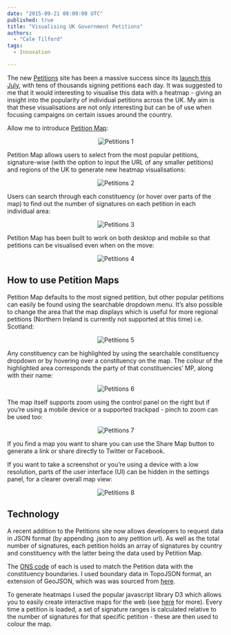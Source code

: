 ```yaml
---
date: "2015-09-21 08:00:00 UTC"
published: true
title: "Visualising UK Government Petitions"
authors:
  - "Cale Tilford"
tags:
  - Innovation

---
```


The new [Petitions](https://petition.parliament.uk) site has been a massive success since its [launch this July](/news/new-government-petitions-website-launched-developed-in-partnership-with-unboxed-consulting), with tens of thousands signing petitions each day. It was suggested to me that it would interesting to visualise this data with a heatmap - giving an insight into the popularity of individual petitions across the UK. My aim is that these visualisations are not only interesting but can be of use when focusing campaigns on certain issues around the country.

Allow me to introduce [Petition Map](http://petitionmap.unboxedconsulting.com/):

<p align="center"><img src="https://s3-eu-west-1.amazonaws.com/unboxed-web-image-uploader/5052a541-8578-4bea-92a9-fece50666330.png" alt="Petitions 1"></p>

Petition Map allows users to select from the most popular petitions, signature-wise (with the option to input the URL of any smaller petitions) and regions of the UK to generate new heatmap visualisations:

<p align="center"><img src="https://s3-eu-west-1.amazonaws.com/unboxed-web-image-uploader/1bcc970d-dc86-428b-b6a3-a44723a029fb.png" alt="Petitions 2"></p>


Users can search through each constituency (or hover over parts of the map) to find out the number of signatures on each petition in each individual area:

<p align="center"><img src="https://s3-eu-west-1.amazonaws.com/unboxed-web-image-uploader/d6d74a13-3e7c-4e41-b35f-eebff4476ebd.png" alt="Petitions 3"></p>

Petition Map has been built to work on both desktop and mobile so that petitions can be visualised even when on the move:

<p align="center"><img src="https://s3-eu-west-1.amazonaws.com/unboxed-web-image-uploader/339dabcc-5ce6-4f34-ab71-40898db75d7c.png" alt="Petitions 4"></p>


<h2>How to use Petition Maps</h2>
Petition Map defaults to the most signed petition, but other popular petitions can easily be found using the searchable dropdown menu. It’s also possible to change the area that the map displays which is useful for more regional petitions (Northern Ireland is currently not supported at this time) i.e. Scotland:

<p align="center"><img src="https://s3-eu-west-1.amazonaws.com/unboxed-web-image-uploader/a5ac4bc0-8f9c-45d3-9790-50802c39e003.png" alt="Petitions 5"></p>

Any constituency can be highlighted by using the searchable constituency dropdown or by hovering over a constituency on the map. The colour of the highlighted area
corresponds the party of that constituencies’ MP, along with their name:

<p align="center"><img src="https://s3-eu-west-1.amazonaws.com/unboxed-web-image-uploader/deff4d82-71a8-46c8-b2ef-fd3656902aa8.png" alt="Petitions 6"></p>

The map itself supports zoom using the control panel on the right but if you’re using a mobile device or a supported trackpad - pinch to zoom can be used too:

<p align="center"><img src="https://s3-eu-west-1.amazonaws.com/unboxed-web-image-uploader/832e10c1-593c-4d08-adf3-e26e20bb16f3.png" alt="Petitions 7"></p>

If you find a map you want to share you can use the Share Map button to generate a link or share directly to Twitter or Facebook.

If you want to take a screenshot or you’re using a device with a low resolution, parts of the user interface (UI) can be hidden in the settings panel, for a clearer overall map view:

<p align="center"><img src="https://s3-eu-west-1.amazonaws.com/unboxed-web-image-uploader/0aea3164-db50-487f-a0b1-2999775f8bff.png" alt="Petitions 8"></p>


<h2>Technology</h2>
A recent addition to the Petitions site now allows developers to request data in JSON format (by appending .json to any petition url). As well as the total number of signatures, each petition holds an array of signatures by country and constituency with the latter being the data used by Petition Map.

The [ONS code](https://en.wikipedia.org/wiki/ONS_coding_system) of each is used to match the Petition data with the constituency boundaries. I used boundary data in TopoJSON format, an extension of GeoJSON, which was was sourced from [here](https://github.com/martinjc/UK-GeoJson).

To generate heatmaps I used the popular javascript library D3 which allows you to easily create interactive maps for the web (see [here](http://bost.ocks.org/mike/map/) for more). Every time a petition is loaded, a set of signature ranges is calculated relative to the number of signatures for that specific petition - these are then used to colour the map.
